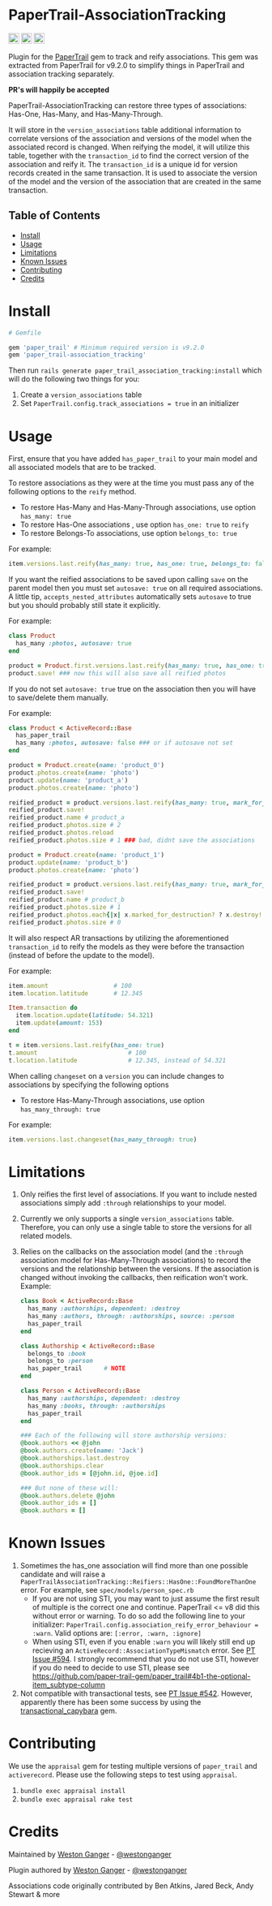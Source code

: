 # PaperTrail-AssociationTracking

<a href="https://badge.fury.io/rb/paper_trail-association_tracking" target="_blank"><img height="21" style='border:0px;height:21px;' border='0' src="https://badge.fury.io/rb/paper_trail-association_tracking.svg" alt="Gem Version"></a>
<a href='https://github.com/westonganger/paper_trail-association_tracking/actions' target='_blank'><img src="https://github.com/westonganger/paper_trail-association_tracking/workflows/Tests/badge.svg" style="max-width:100%;" height='21' style='border:0px;height:21px;' border='0' alt="CI Status"></a>
<a href='https://rubygems.org/gems/paper_trail-association_tracking' target='_blank'><img height='21' style='border:0px;height:21px;' src='https://ruby-gem-downloads-badge.herokuapp.com/paper_trail-association_tracking?label=rubygems&type=total&total_label=downloads&color=brightgreen' border='0' alt='RubyGems Downloads' /></a>

Plugin for the [PaperTrail](https://github.com/paper-trail-gem/paper_trail.git) gem to track and reify associations. This gem was extracted from PaperTrail for v9.2.0 to simplify things in PaperTrail and association tracking separately. 

**PR's will happily be accepted**

PaperTrail-AssociationTracking can restore three types of associations: Has-One, Has-Many, and Has-Many-Through. 

It will store in the `version_associations` table additional information to correlate versions of the association and versions of the model when the associated record is changed. When reifying the model, it will utilize this table, together with the `transaction_id` to find the correct version of the association and reify it. The `transaction_id` is a unique id for version records created in the same transaction. It is used to associate the version of the model and the version of the association that are created in the same transaction.




## Table of Contents

- [Install](#install)
- [Usage](#usage)
- [Limitations](#limitations)
- [Known Issues](#known-issues)
- [Contributing](#contributing)
- [Credits](#credits)


# Install

```ruby
# Gemfile

gem 'paper_trail' # Minimum required version is v9.2.0
gem 'paper_trail-association_tracking'
```

Then run `rails generate paper_trail_association_tracking:install` which will do the following two things for you:

1. Create a `version_associations` table
2. Set `PaperTrail.config.track_associations = true` in an initializer

# Usage

First, ensure that you have added `has_paper_trail` to your main model and all associated models that are to be tracked.

To restore associations as they were at the time you must pass any of the following options to the `reify` method.

- To restore Has-Many and Has-Many-Through associations, use option `has_many: true`
- To restore Has-One associations , use option `has_one: true` to `reify`
- To restore Belongs-To associations, use option `belongs_to: true`

For example:

```ruby
item.versions.last.reify(has_many: true, has_one: true, belongs_to: false)
```

If you want the reified associations to be saved upon calling `save` on the parent model then you must set `autosave: true` on all required associations. A little tip, `accepts_nested_attributes` automatically sets `autosave` to true but you should probably still state it explicitly.

For example:

```ruby
class Product
  has_many :photos, autosave: true
end

product = Product.first.versions.last.reify(has_many: true, has_one: true, belongs_to: false)
product.save! ### now this will also save all reified photos
```

If you do not set `autosave: true` true on the association then you will have to save/delete them manually. 

For example:

```ruby
class Product < ActiveRecord::Base
  has_paper_trail
  has_many :photos, autosave: false ### or if autosave not set
end

product = Product.create(name: 'product_0')
product.photos.create(name: 'photo')
product.update(name: 'product_a')
product.photos.create(name: 'photo')

reified_product = product.versions.last.reify(has_many: true, mark_for_destruction: true)
reified_product.save!
reified_product.name # product_a
reified_product.photos.size # 2
reified_product.photos.reload
reified_product.photos.size # 1 ### bad, didnt save the associations

product = Product.create(name: 'product_1')
product.update(name: 'product_b')
product.photos.create(name: 'photo')

reified_product = product.versions.last.reify(has_many: true, mark_for_destruction: true)
reified_product.save!
reified_product.name # product_b
reified_product.photos.size # 1
reified_product.photos.each{|x| x.marked_for_destruction? ? x.destroy! : x.save! }
reified_product.photos.size # 0
```

It will also respect AR transactions by utilizing the aforementioned `transaction_id` to reify the models as they were before the transaction (instead of before the update to the model).

For example:

```ruby
item.amount                  # 100
item.location.latitude       # 12.345

Item.transaction do
  item.location.update(latitude: 54.321)
  item.update(amount: 153)
end

t = item.versions.last.reify(has_one: true)
t.amount                         # 100
t.location.latitude              # 12.345, instead of 54.321
```

When calling `changeset` on a `version` you can include changes to associations by specifying the following options 

- To restore Has-Many-Through associations, use option `has_many_through: true`

For example:

```ruby
item.versions.last.changeset(has_many_through: true)
```

# Limitations

1. Only reifies the first level of associations. If you want to include nested associations simply add `:through` relationships to your model.
1. Currently we only supports a single `version_associations` table. Therefore, you can only use a single table to store the versions for all related models.
1. Relies on the callbacks on the association model (and the `:through` association model for Has-Many-Through associations) to record the versions and the relationship between the versions. If the association is changed without invoking the callbacks, then reification won't work. Example:

    ```ruby
    class Book < ActiveRecord::Base
      has_many :authorships, dependent: :destroy
      has_many :authors, through: :authorships, source: :person
      has_paper_trail
    end

    class Authorship < ActiveRecord::Base
      belongs_to :book
      belongs_to :person
      has_paper_trail      # NOTE
    end

    class Person < ActiveRecord::Base
      has_many :authorships, dependent: :destroy
      has_many :books, through: :authorships
      has_paper_trail
    end
    
    ### Each of the following will store authorship versions:
    @book.authors << @john
    @book.authors.create(name: 'Jack')
    @book.authorships.last.destroy
    @book.authorships.clear
    @book.author_ids = [@john.id, @joe.id]
    
    ### But none of these will:
    @book.authors.delete @john
    @book.author_ids = []
    @book.authors = []
    ```


# Known Issues

1. Sometimes the has_one association will find more than one possible candidate and will raise a `PaperTrailAssociationTracking::Reifiers::HasOne::FoundMoreThanOne` error. For example, see `spec/models/person_spec.rb`
    - If you are not using STI, you may want to just assume the first result of multiple is the correct one and continue. PaperTrail <= v8 did this without error or warning. To do so add the following line to your initializer: `PaperTrail.config.association_reify_error_behaviour = :warn`. Valid options are: `[:error, :warn, :ignore]`
    - When using STI, even if you enable `:warn` you will likely still end up recieving an `ActiveRecord::AssociationTypeMismatch` error. See [PT Issue #594](https://github.com/airblade/paper_trail/issues/594). I strongly recommend that you do not use STI, however if you do need to decide to use STI, please see https://github.com/paper-trail-gem/paper_trail#4b1-the-optional-item_subtype-column
1. Not compatible with transactional tests, see [PT Issue #542](https://github.com/airblade/paper_trail/issues/542). However, apparently there has been some success by using the [transactional_capybara](https://rubygems.org/gems/transactional_capybara) gem.


# Contributing

We use the `appraisal` gem for testing multiple versions of `paper_trail` and `activerecord`. Please use the following steps to test using `appraisal`.

1. `bundle exec appraisal install`
2. `bundle exec appraisal rake test`


# Credits

Maintained by [Weston Ganger](https://westonganger.com) - [@westonganger](https://github.com/westonganger)

Plugin authored by [Weston Ganger](https://westonganger.com) - [@westonganger](https://github.com/westonganger)

Associations code originally contributed by Ben Atkins, Jared Beck, Andy Stewart & more

